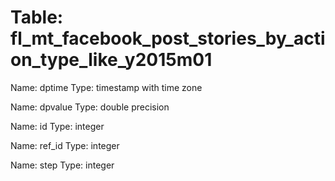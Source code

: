 Table: fl_mt_facebook_post_stories_by_action_type_like_y2015m01
===============================================================

Name: dptime
Type: timestamp with time zone

Name: dpvalue
Type: double precision

Name: id
Type: integer

Name: ref_id
Type: integer

Name: step
Type: integer

